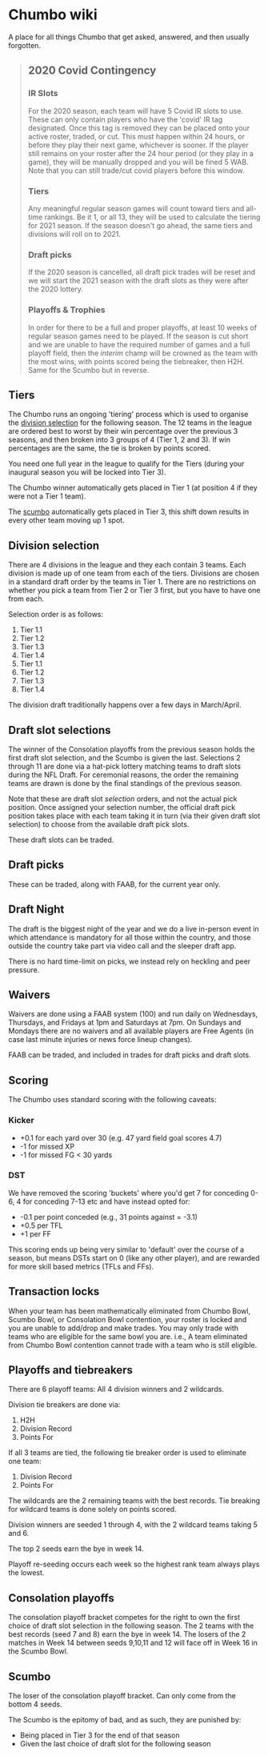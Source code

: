 # Chumbo wiki
A place for all things Chumbo that get asked, answered, and then usually forgotten.

> ## 2020 Covid Contingency
> ### IR Slots
> For the 2020 season, each team will have 5 Covid IR slots to use. These can only contain players who have the 'covid' IR tag designated. Once this tag is removed they can be placed onto your active roster, traded, or cut. This must happen within 24 hours, or before they play their next game, whichever is sooner. If the player still remains on your roster after the 24 hour period (or they play in a game), they will be manually dropped and you will be fined 5 WAB. Note that you can still trade/cut covid players before this window.
>
> ### Tiers
> Any meaningful regular season games will count toward tiers and all-time rankings. Be it 1, or all 13, they will be used to calculate the tiering for 2021 season. If the season doesn't go ahead, the same tiers and divisions will roll on to 2021.
>
> ### Draft picks
> If the 2020 season is cancelled, all draft pick trades will be reset and we will start the 2021 season with the draft slots as they were after the 2020 lottery.
>
> ### Playoffs & Trophies
> In order for there to be a full and proper playoffs, at least 10 weeks of regular season games need to be played. If the season is cut short and we are unable to have the required number of games and a full playoff field, then the *interim* champ will be crowned as the team with the most wins, with points scored being the tiebreaker, then H2H. Same for the Scumbo but in reverse.


## Tiers
The Chumbo runs an ongoing 'tiering' process which is used to organise the [division selection](#division-selection) for the following season. The 12 teams in the league are ordered best to worst by their win percentage over the previous 3 seasons, and then broken into 3 groups of 4 (Tier 1, 2 and 3). If win percentages are the same, the tie is broken by points scored. 

You need one full year in the league to qualify for the Tiers (during your inaugural season you will be locked into Tier 3).

The Chumbo winner automatically gets placed in Tier 1 (at position 4 if they were not a Tier 1 team).

The [scumbo](#scumbo) automatically gets placed in Tier 3, this shift down results in every other team moving up 1 spot.

## Division selection
There are 4 divisions in the league and they each contain 3 teams. Each division is made up of one team from each of the tiers. Divisions are chosen in a standard draft order by the teams in Tier 1. There are no restrictions on whether you pick a team from Tier 2 or Tier 3 first, but you have to have one from each.

Selection order is as follows:

1. Tier 1.1
2. Tier 1.2
3. Tier 1.3
4. Tier 1.4
5. Tier 1.1
6. Tier 1.2
7. Tier 1.3
8. Tier 1.4

The division draft traditionally happens over a few days in March/April.

## Draft slot selections
The winner of the Consolation playoffs from the previous season holds the first draft slot selection, and the Scumbo is given the last. Selections 2 through 11 are done via a hat-pick lottery matching teams to draft slots during the NFL Draft. For ceremonial reasons, the order the remaining teams are drawn is done by the final standings of the previous season.

Note that these are draft slot _selection_ orders, and not the actual pick position. Once assigned your selection number, the official draft pick position takes place with each team taking it in turn (via their given draft slot selection) to choose from the available draft pick slots.

These draft slots can be traded.

## Draft picks
These can be traded, along with FAAB, for the current year only.

## Draft Night
The draft is the biggest night of the year and we do a live in-person event in which attendance is mandatory for all those within the country, and those outside the country take part via video call and the sleeper draft app.

There is no hard time-limit on picks, we instead rely on heckling and peer pressure.

## Waivers
Waivers are done using a FAAB system (100) and run daily on Wednesdays, Thursdays, and Fridays at 1pm and Saturdays at 7pm. On Sundays and Mondays there are no waivers and all available players are Free Agents (in case last minute injuries or news force lineup changes).

FAAB can be traded, and included in trades for draft picks and draft slots.

## Scoring
The Chumbo uses standard scoring with the following caveats:

### Kicker
- +0.1 for each yard over 30 (e.g. 47 yard field goal scores 4.7)
- -1 for missed XP
- -1 for missed FG < 30 yards

### DST
We have removed the scoring 'buckets' where you'd get 7 for conceding 0-6, 4 for conceding 7-13 etc and have instead opted for:

- -0.1 per point conceded (e.g., 31 points against = -3.1)
- +0.5 per TFL
- +1 per FF

This scoring ends up being very similar to 'default' over the course of a season, but means DSTs start on 0 (like any other player), and are rewarded for more skill based metrics (TFLs and FFs).

## Transaction locks
When your team has been mathematically eliminated from Chumbo Bowl, Scumbo Bowl, or Consolation Bowl contention, your roster is locked and you are unable to add/drop and make trades. You may only trade with teams who are eligible for the same bowl you are. i.e., A team eliminated from Chumbo Bowl contention cannot trade with a team who is still eligible.

## Playoffs and tiebreakers
There are 6 playoff teams: All 4 division winners and 2 wildcards.

Division tie breakers are done via:
1. H2H
2. Division Record
3. Points For

If all 3 teams are tied, the following tie breaker order is used to eliminate one team:
1. Division Record
2. Points For

The wildcards are the 2 remaining teams with the best records. Tie breaking for wildcard teams is done solely on points scored.

Division winners are seeded 1 through 4, with the 2 wildcard teams taking 5 and 6.

The top 2 seeds earn the bye in week 14.

Playoff re-seeding occurs each week so the highest rank team always plays the lowest.

## Consolation playoffs
The consolation playoff bracket competes for the right to own the first choice of draft slot selection in the following season. The 2 teams with the best records (seed 7 and 8) earn the bye in week 14. The losers of the 2 matches in Week 14 between seeds 9,10,11 and 12 will face off in Week 16 in the Scumbo Bowl.

## Scumbo
The loser of the consolation playoff bracket. Can only come from the bottom 4 seeds.

The Scumbo is the epitomy of bad, and as such, they are punished by:
- Being placed in Tier 3 for the end of that season
- Given the last choice of draft slot for the following season
